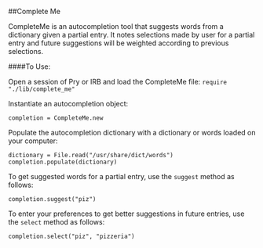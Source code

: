 ##Complete Me

CompleteMe is an autocompletion tool that suggests words from a dictionary given a partial entry.  It notes selections made by user for a partial entry and future suggestions will be weighted according to previous selections.

####To Use:

Open a session of Pry or IRB and load the CompleteMe file:
`require "./lib/complete_me" `

Instantiate an autocompletion object:

`completion = CompleteMe.new`

Populate the autocompletion dictionary with a dictionary or words loaded on your computer:

```
dictionary = File.read("/usr/share/dict/words")
completion.populate(dictionary)
```

To get suggested words for a partial entry, use the `suggest` method as follows:

`completion.suggest("piz")`

To enter your preferences to get better suggestions in future entries, use the `select` method as follows:

`completion.select("piz", "pizzeria")`
